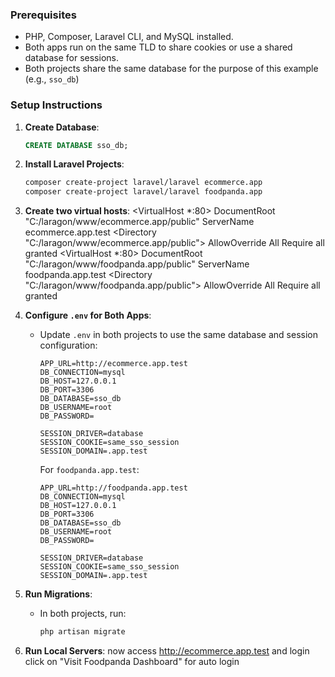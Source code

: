 ### Prerequisites
- PHP, Composer, Laravel CLI, and MySQL installed.
- Both apps run on the same TLD to share cookies or use a shared database for sessions.
- Both projects share the same database for the purpose of this example (e.g., `sso_db`)

### Setup Instructions
1. **Create Database**:
   ```sql
   CREATE DATABASE sso_db;
   ```

2. **Install Laravel Projects**:
   ```bash
   composer create-project laravel/laravel ecommerce.app
   composer create-project laravel/laravel foodpanda.app
   ```
2. **Create two virtual hosts**:
   <VirtualHost *:80>
       DocumentRoot "C:/laragon/www/ecommerce.app/public"
       ServerName ecommerce.app.test
       <Directory "C:/laragon/www/ecommerce.app/public">
           AllowOverride All
           Require all granted
       </Directory>
   </VirtualHost>
   <VirtualHost *:80>
       DocumentRoot "C:/laragon/www/foodpanda.app/public"
       ServerName foodpanda.app.test
       <Directory "C:/laragon/www/foodpanda.app/public">
           AllowOverride All
           Require all granted
       </Directory>
   </VirtualHost>


3. **Configure `.env` for Both Apps**:
   - Update `.env` in both projects to use the same database and session configuration:
     ```env
     APP_URL=http://ecommerce.app.test
     DB_CONNECTION=mysql
     DB_HOST=127.0.0.1
     DB_PORT=3306
     DB_DATABASE=sso_db
     DB_USERNAME=root
     DB_PASSWORD=

     SESSION_DRIVER=database
     SESSION_COOKIE=same_sso_session
     SESSION_DOMAIN=.app.test
     ```
     For `foodpanda.app.test`:
     ```env
     APP_URL=http://foodpanda.app.test
     DB_CONNECTION=mysql
     DB_HOST=127.0.0.1
     DB_PORT=3306
     DB_DATABASE=sso_db
     DB_USERNAME=root
     DB_PASSWORD=

     SESSION_DRIVER=database
     SESSION_COOKIE=same_sso_session
     SESSION_DOMAIN=.app.test
     ```

4. **Run Migrations**:
   - In both projects, run:
     ```bash
     php artisan migrate
     ```

5. **Run Local Servers**:
   now access http://ecommerce.app.test and login
   click on "Visit Foodpanda Dashboard" for auto login
